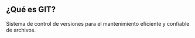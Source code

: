 ## ¿Qué es GIT?
Sistema de control de versiones para el mantenimiento eficiente y confiable de archivos. 
